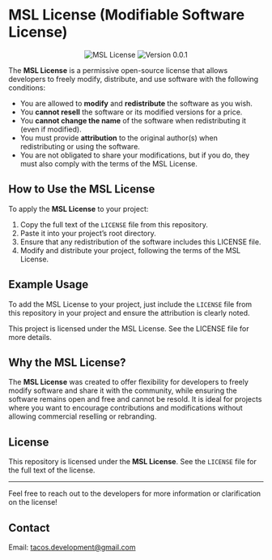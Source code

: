 # MSL License (Modifiable Software License)

<p align="center">
  <img src="https://img.shields.io/badge/license-MSL-blue?style=plastic" alt="MSL License">
  <img src="https://img.shields.io/badge/version-0.0.1-brightgreen?style=plastic" alt="Version 0.0.1">
</p>

The **MSL License** is a permissive open-source license that allows developers to freely modify, distribute, and use software with the following conditions:

- You are allowed to **modify** and **redistribute** the software as you wish.
- You **cannot resell** the software or its modified versions for a price.
- You **cannot change the name** of the software when redistributing it (even if modified).
- You must provide **attribution** to the original author(s) when redistributing or using the software.
- You are not obligated to share your modifications, but if you do, they must also comply with the terms of the MSL License.

## How to Use the MSL License

To apply the **MSL License** to your project:

1. Copy the full text of the `LICENSE` file from this repository.
2. Paste it into your project’s root directory.
3. Ensure that any redistribution of the software includes this LICENSE file.
4. Modify and distribute your project, following the terms of the MSL License.

## Example Usage

To add the MSL License to your project, just include the `LICENSE` file from this repository in your project and ensure the attribution is clearly noted.

This project is licensed under the MSL License. See the LICENSE file for more details.

## Why the MSL License?

The **MSL License** was created to offer flexibility for developers to freely modify software and share it with the community, while ensuring the software remains open and free and cannot be resold. It is ideal for projects where you want to encourage contributions and modifications without allowing commercial reselling or rebranding.

## License

This repository is licensed under the **MSL License**. See the `LICENSE` file for the full text of the license.

---

Feel free to reach out to the developers for more information or clarification on the license!

## Contact

Email: [tacos.development@gmail.com](mailto:tacos.development@gmail.com)
